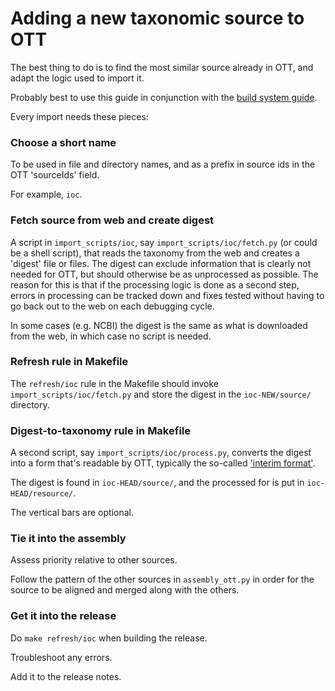 
# Adding a new taxonomic source to OTT

The best thing to do is to find the most similar source already in
OTT, and adapt the logic used to import it.

Probably best to use this guide in conjunction with the [build system guide](build-system.md).

Every import needs these pieces:

### Choose a short name

To be used in file and directory names, and as a prefix in source ids
in the OTT 'sourceIds' field.

For example, `ioc`.


### Fetch source from web and create digest

A script in `import_scripts/ioc`, say `import_scripts/ioc/fetch.py`
(or could be a shell script), that reads the taxonomy from the web and
creates a 'digest' file or files.  The digest can exclude information
that is clearly not needed for OTT, but should otherwise be as
unprocessed as possible.  The reason for this is that if the
processing logic is done as a second step, errors in processing can be
tracked down and fixes tested without having to go back out to the web
on each debugging cycle.

In some cases (e.g. NCBI) the digest is the same as what is downloaded
from the web, in which case no script is needed.


### Refresh rule in Makefile

The `refresh/ioc` rule in the Makefile should invoke
`import_scripts/ioc/fetch.py` and store the digest in the
`ioc-NEW/source/` directory.


### Digest-to-taxonomy rule in Makefile

A second script, say `import_scripts/ioc/process.py`, converts the
digest into a form that's readable by OTT, typically the so-called
['interim format'](../interim-format.md).

The digest is found in `ioc-HEAD/source/`, and the processed for is put in 
`ioc-HEAD/resource/`.

The vertical bars are optional.


### Tie it into the assembly

Assess priority relative to other sources.

Follow the pattern of the other sources in `assembly_ott.py` in order
for the source to be aligned and merged along with the others.


### Get it into the release

Do `make refresh/ioc` when building the release.

Troubleshoot any errors.

Add it to the release notes.
